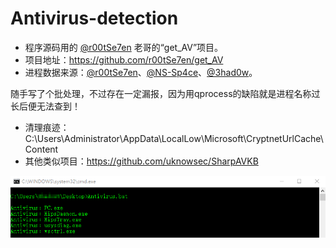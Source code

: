 # Antivirus-detection
* 程序源码用的 [@r00tSe7en](#) 老哥的“get_AV”项目。
* 项目地址：https://github.com/r00tSe7en/get_AV
* 进程数据来源：[@r00tSe7en](https://github.com/r00tSe7en)、[@NS-Sp4ce](https://github.com/NS-Sp4ce)、[@3had0w](https://github.com/3had0w)。

随手写了个批处理，不过存在一定漏报，因为用qprocess的缺陷就是进程名称过长后便无法查到！
* 清理痕迹：C:\Users\Administrator\AppData\LocalLow\Microsoft\CryptnetUrlCache\Content
* 其他类似项目：https://github.com/uknowsec/SharpAVKB

![Antivirus](./Antivirus.png "Antivirus")
